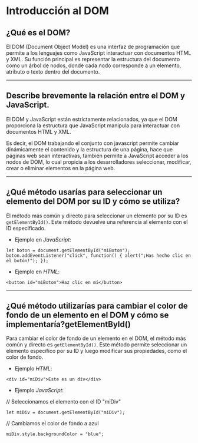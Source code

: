 # Introducción al DOM

## ¿Qué es el DOM?

El DOM (Document Object Model) es una interfaz de programación que permite a los lenguajes como JavaScript interactuar con documentos HTML y XML. Su función principal es representar la estructura del documento como un árbol de nodos, donde cada nodo corresponde a un elemento, atributo o texto dentro del documento.

---
## Describe brevemente la relación entre el DOM y JavaScript.

El DOM y JavaScript están estrictamente relacionados,  ya que el DOM proporciona la estructura que JavaScript manipula para interactuar con documentos HTML y XML. 

Es decir, el DOM trabajando el conjunto con javascript permite  cambiar dinámicamente el contenido y la estructura de una página, hace que páginas web sean interactivas, también permite a  JavaScript acceder a los nodos de DOM, lo cual propicia a los desarrolladores seleccionar, modificar, crear o eliminar elementos en la página web.

---
## ¿Qué método usarías para seleccionar un elemento del DOM por su ID y cómo se utiliza?

El método más común y directo para seleccionar un elemento por su ID es `getElementById()`. Este método devuelve una referencia al elemento con el ID especificado.

- Ejemplo en *JavaScript*:

`let boton = document.getElementById("miBoton");
boton.addEventListener("click", function() {
  alert("¡Has hecho clic en el botón!");
});`

- Ejemplo en *HTML*:

`<button id="miBoton">Haz clic en mí</button>`

---
## ¿Qué método utilizarías para cambiar el color de fondo de un elemento en el DOM y cómo se implementaría?getElementById()

Para cambiar el color de fondo de un elemento en el DOM, el método más común y directo es  `getElementById()`. Este método permite seleccionar un elemento específico por su ID y luego modificar sus propiedades, como el color de fondo. 

- Ejemplo *HTML*:

`<div id="miDiv">Este es un div</div>`

- Ejemplo *JavaScript*:

// Seleccionamos el elemento con el ID "miDiv"

`let miDiv = document.getElementById("miDiv");`

// Cambiamos el color de fondo a azul

`miDiv.style.backgroundColor = "blue";` 
